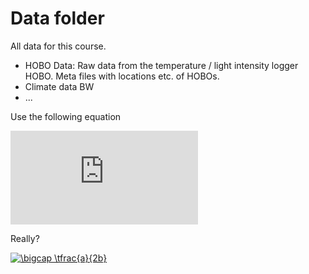 # Data folder
All data for this course.

* HOBO Data: Raw data from the temperature / light intensity logger HOBO. Meta files with locations etc. of HOBOs.
* Climate data BW
* ...

Use the following equation 

![](https://latex.codecogs.com/gif.latex?x%5E%7B123%7D%20%3D%20%5Cfrac%7B2%7D%7B5b%7D)


Really?

<a href="https://www.codecogs.com/eqnedit.php?latex=\bigcap&space;\tfrac{a}{2b}" target="_blank"><img src="https://latex.codecogs.com/gif.latex?\bigcap&space;\tfrac{a}{2b}" title="\bigcap \tfrac{a}{2b}" /></a>
